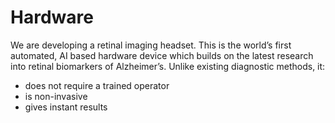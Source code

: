 # Hardware

We are developing a retinal imaging headset. This is the world’s first automated, AI based hardware device which builds on the latest research into retinal biomarkers of Alzheimer’s. Unlike existing diagnostic methods, it:

- does not require a trained operator
- is non-invasive
- gives instant results
